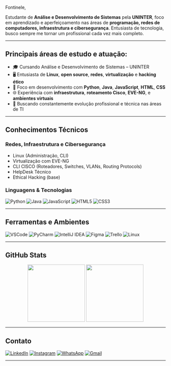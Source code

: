 Fontinele,

Estudante de **Análise e Desenvolvimento de Sistemas** pela **UNINTER**, foco em aprendizado e aperfeiçoamento nas áreas de **programação, redes de computadores, infraestrutura e cibersegurança**. Entusiasta de tecnologia, busco sempre me tornar um profissional cada vez mais completo.

---

## Principais áreas de estudo e atuação:

- 🎓 Cursando Análise e Desenvolvimento de Sistemas – UNINTER  
- 🖥️ Entusiasta de **Linux**, **open source**, **redes**, **virtualização** e **hacking ético**  
- 🔧 Foco em desenvolvimento com **Python**, **Java**, **JavaScript**, **HTML**, **CSS**  
- 🌐 Experiência com **infraestrutura**, **roteamento Cisco**, **EVE-NG**, e **ambientes virtuais**
- 🚀 Buscando constantemente evolução profissional e técnica nas áreas de TI

---

## Conhecimentos Técnicos

### Redes, Infraestrutura e Cibersegurança

- Linux (Administração, CLI)
- Virtualização com EVE-NG
- CLI CISCO (Roteadores, Switches, VLANs, Routing Protocols)
- HelpDesk Técnico
- Ethical Hacking (base)

### Linguagens & Tecnologias

![Python](https://img.shields.io/badge/-Python-3776AB?style=flat&logo=python&logoColor=white)
![Java](https://img.shields.io/badge/-Java-007396?style=flat&logo=java&logoColor=white)
![JavaScript](https://img.shields.io/badge/-JavaScript-F7DF1E?style=flat&logo=javascript&logoColor=black)
![HTML5](https://img.shields.io/badge/-HTML5-E34F26?style=flat&logo=html5&logoColor=white)
![CSS3](https://img.shields.io/badge/-CSS3-1572B6?style=flat&logo=css3&logoColor=white)

---

## Ferramentas e Ambientes

![VSCode](https://img.shields.io/badge/-VSCode-007ACC?style=flat&logo=visual-studio-code&logoColor=white)
![PyCharm](https://img.shields.io/badge/-PyCharm-000000?style=flat&logo=pycharm&logoColor=white)
![IntelliJ IDEA](https://img.shields.io/badge/-IntelliJ%20IDEA-000000?style=flat&logo=intellij-idea&logoColor=white)
![Figma](https://img.shields.io/badge/-Figma-F24E1E?style=flat&logo=figma&logoColor=white)
![Trello](https://img.shields.io/badge/-Trello-0052CC?style=flat&logo=trello&logoColor=white)
![Linux](https://img.shields.io/badge/-Linux-FCC624?style=flat&logo=linux&logoColor=black)

---

## GitHub Stats

<p align="center">
  <img src="https://github-readme-stats.vercel.app/api?username=fontinelefc&show_icons=true&theme=radical" height="180" />
  <img src="https://github-readme-stats.vercel.app/api/top-langs/?username=fontinelefc&layout=compact&theme=radical" height="180" />
</p>

---

## Contato

[![LinkedIn](https://img.shields.io/badge/-LinkedIn-0077B5?style=flat&logo=linkedin&logoColor=white)](https://www.linkedin.com/in/filipe-fontinele-55b27b275)
[![Instagram](https://img.shields.io/badge/-Instagram-E4405F?style=flat&logo=instagram&logoColor=white)](https://www.instagram.com/fcfontinele)
[![WhatsApp](https://img.shields.io/badge/-WhatsApp-25D366?style=flat&logo=whatsapp&logoColor=white)](https://wa.me/5586995846874)
[![Gmail](https://img.shields.io/badge/-Gmail-D14836?style=flat&logo=gmail&logoColor=white)](mailto:filipe2cerqueira@gmail.com)

---

<!--
**fontinelefc/fontinelefc** is a ✨ _special_ ✨ repository because its `README.md` (this file) appears on your GitHub profile.

Here are some ideas to get you started:

- 🔭 I’m currently working on ...
- 🌱 I’m currently learning ...
- 👯 I’m looking to collaborate on ...
- 🤔 I’m looking for help with ...
- 💬 Ask me about ...
- 📫 How to reach me: ...
- 😄 Pronouns: ...
- ⚡ Fun fact: ...
-->
